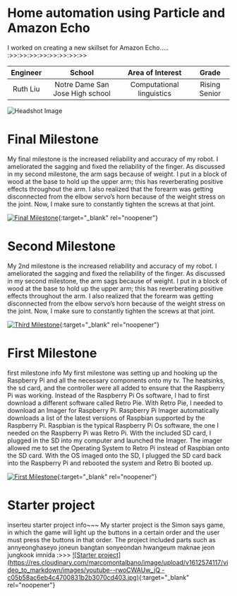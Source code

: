 ﻿# Home automation using Particle and Amazon Echo
I worked on creating a new skillset for Amazon Echo..... :>>:>>:>>:>>:>>:>>:>>:>>

| **Engineer** | **School** | **Area of Interest** | **Grade** |
|:--:|:--:|:--:|:--:|
| Ruth Liu | Notre Dame San Jose High school | Computational linguistics | Rising Senior

![Headshot Image]([!(https://user-images.githubusercontent.com/107577690/174338757-396af9e9-6cba-4654-aba9-f77d3079dd58.png)](https://lh3.googleusercontent.com/pw/AM-JKLUh8qhS4NzOG9tUWkbQ9gORu_601OH5UTQKOygAWpTqYn7YNwuNvdT7Fu_-tNHmBTvKDun_m_u1L1MqIQufEedvrbXpiSkXRbMuemDnIVJpjQ2gHirrS0kUFrk6aWoT_zApBhrf5oEc7U4H4FrAbnDz=s1474-no?authuser=0))
  
# Final Milestone
My final milestone is the increased reliability and accuracy of my robot. I ameliorated the sagging and fixed the reliability of the finger. As discussed in my second milestone, the arm sags because of weight. I put in a block of wood at the base to hold up the upper arm; this has reverberating positive effects throughout the arm. I also realized that the forearm was getting disconnected from the elbow servo’s horn because of the weight stress on the joint. Now, I make sure to constantly tighten the screws at that joint. 

[![Final Milestone](https://res.cloudinary.com/marcomontalbano/image/upload/v1612573869/video_to_markdown/images/youtube--F7M7imOVGug-c05b58ac6eb4c4700831b2b3070cd403.jpg )](https://www.youtube.com/watch?v=F7M7imOVGug&feature=emb_logo "Final Milestone"){:target="_blank" rel="noopener"}

# Second Milestone
My 2nd milestone is the increased reliability and accuracy of my robot. I ameliorated the sagging and fixed the reliability of the finger. As discussed in my second milestone, the arm sags because of weight. I put in a block of wood at the base to hold up the upper arm; this has reverberating positive effects throughout the arm. I also realized that the forearm was getting disconnected from the elbow servo’s horn because of the weight stress on the joint. Now, I make sure to constantly tighten the screws at that joint.

[![Third Milestone](https://res.cloudinary.com/marcomontalbano/image/upload/v1612574014/video_to_markdown/images/youtube--y3VAmNlER5Y-c05b58ac6eb4c4700831b2b3070cd403.jpg)](https://www.youtube.com/watch?v=y3VAmNlER5Y&feature=emb_logo "Second Milestone"){:target="_blank" rel="noopener"}
# First Milestone
  
first milestone info
My first milestone was setting up and hooking up the Raspberry Pi and all the necessary components onto my tv. The heatsinks, the sd card, and the controller were all added to ensure that the Raspberry Pi was working. Instead of the Raspberry Pi Os software, I had to first download a different software called Retro Pie. With Retro Pie, I needed to download an Imager for Raspberry Pi. Raspberry Pi Imager automatically downloads a list of the latest versions of Raspbian supported by the Raspberry Pi. Raspbian is the typical Raspberry Pi Os software, the one I needed on the Raspberry Pi was Retro Pi. With the included SD card, I plugged in the SD into my computer and launched the Imager. The imager allowed me to set the Operating System to Retro Pi instead of Raspbian onto the SD card. With the OS imaged onto the SD, I plugged the SD card back into the Raspberry Pi and rebooted the system and Retro Bi booted up.

[![First Milestone](https://res.cloudinary.com/marcomontalbano/image/upload/v1612574117/video_to_markdown/images/youtube--CaCazFBhYKs-c05b58ac6eb4c4700831b2b3070cd403.jpg)](https://www.youtube.com/watch?v=CaCazFBhYKs "First Milestone"){:target="_blank" rel="noopener"}
# Starter project 
  

inserteu starter project info~~~
My starter project is the Simon says game, in which the game will light up the buttons in a certain order and the user must press the buttons in that order. The project included parts such as annyeonghaseyo joneun bangtan sonyeondan hwangeum maknae jeon jungkook imnida :>>>
[![Starter project](https://res.cloudinary.com/marcomontalbano/image/upload/v1612574117/video_to_markdown/images/youtube--rwoCWAUw_jQ -c05b58ac6eb4c4700831b2b3070cd403.jpg)](https://www.youtube.com/watch?v=rwoCWAUw_jQ "Starter Project"){:target="_blank" rel="noopener"}

